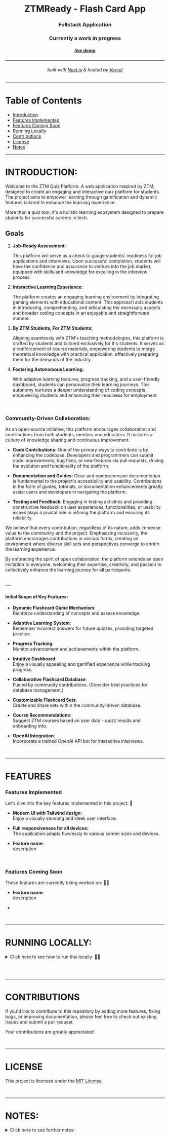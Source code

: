 <!-- Introduction Text -->
<div align="center">
    <h1>ZTMReady - Flash Card App</h1>
    <h3>Fullstack Application</h3>
    <h3>Currently a work in progress</h3>
  <a href='https://ztm-ready-portfolio-project.vercel.app/', target='_blank'>
    <h5>live demo</h5>
  </a>
    <hr>
    <h6>
        built with <a href="https://nextjs.org">Next.js</a> &
        hosted by <a href="https://vercel.com/">Vercel</a> 
    </h6>
</div>

<!-- Logo -->
<!-- <p align='center'>
<a href='🎯', target='_blank'>
    <img src="🎯" alt="Demo" title="DemoImage" width="500" height="300">
</a>
</p> -->

---

# **Table of Contents**

- [Introduction](🎯)
- [Features Implemented](🎯)
- [Features Coming Soon](🎯)
- [Running Locally](🎯)
- [Contributions](🎯)
- [License](🎯)
- [Notes](🎯)

<!-- -------------------------------------------------------------------------- -->

---

# **INTRODUCTION**:

Welcome to the ZTM Quiz Platform. A web application inspired by ZTM, designed to create an engaging and interactive quiz platform for students. The project aims to empower learning through gamification and dynamic features tailored to enhance the learning experience.

More than a quiz tool; it's a holistic learning ecosystem designed to prepare students for successful careers in tech.

## **Goals**

1.  **Job-Ready Assessment:**

    This platform will serve as a check to gauge students' readiness for job applications and interviews. Upon successful completion, students will have the confidence and assurance to venture into the job market, equipped with skills and knowledge for excelling in the interview process.

2.  **Interactive Learning Experience:**

    The platform creates an engaging learning environment by integrating gaming elements with educational content. This approach aids students in introducing, comprehending, and articulating the necessary aspects and broader coding concepts in an enjoyable and straightforward manner.

3.  **By ZTM Students, For ZTM Students:**

    Aligning seamlessly with ZTM's teaching methodologies, this platform is crafted by students and tailored exclusively for it's students. It serves as a reinforcement of course materials, empowering students to merge theoretical knowledge with practical application, effectively preparing them for the demands of the industry.

4.  **Fostering Autonomous Learning:**

    With adaptive learning features, progress tracking, and a user-friendly dashboard, students can personalize their learning journeys. This autonomy nurtures a deeper understanding of coding concepts, empowering students and enhancing their readiness for employment.

<br/>

### Community-Driven Collaboration:

As an open-source initiative, this platform encourages collaboration and contributions from both students, mentors and educators. It nurtures a culture of knowledge sharing and continuous improvement.

- **Code Contributions:** One of the primary ways to contribute is by enhancing the codebase. Developers and programmers can submit code improvements, bug fixes, or new features via pull requests, driving the evolution and functionality of the platform.

- **Documentation and Guides:** Clear and comprehensive documentation is fundamental to the project's accessibility and usability. Contributions in the form of guides, tutorials, or documentation enhancements greatly assist users and developers in navigating the platform.

- **Testing and Feedback**: Engaging in testing activities and providing constructive feedback on user experiences, functionalities, or usability issues plays a pivotal role in refining the platform and ensuring its reliability.


We believe that every contribution, regardless of its nature, adds immense value to the community and the project. Emphasizing inclusivity, the platform encourages contributions in various forms, creating an environment where diverse skill sets and perspectives converge to enrich the learning experience.

By embracing the spirit of open collaboration, the platform extends an open invitation to everyone, welcoming their expertise, creativity, and passion to collectively enhance the learning journey for all participants.

<br/>
---

#### Initial Scope of Key Features:

- **Dynamic Flashcard Game Mechanism**: <br>
  Reinforce understanding of concepts and assess knowledge.

- **Adaptive Learning System**: <br>
  Remember incorrect answers for future quizzes, providing targeted practice.

- **Progress Tracking**: <br>
  Monitor advancement and achievements within the platform.

- **Intuitive Dashboard**: <br>
  Enjoy a visually appealing and gamified experience while tracking progress.

- **Collaborative Flashcard Database**: <br>
  Fueled by community contributions. (Consider best practices for database management.)

- **Customizable Flashcard Sets**: <br>
  Create and share sets within the community-driven database.

- **Course Recommendations**: <br>
  Suggest ZTM courses based on user data - quizz results and onboarding info.

- **OpenAI Integration**: <br>
  Incorporate a trained OpenAI API bot for interactive interviews.

<br>

<!-- ---------------------------------------------------------------- -->

---

# **FEATURES**

### **Features Implemented**

Let's dive into the key features implemented in this project: 🔑

- **Modern UI with Tailwind design:** <br/> Enjoy a visually stunning and sleek user interface.

- **Full responsiveness for all devices:** <br/> The application adapts flawlessly to various screen sizes and devices.

- **Feature name:** <br/> description

<br>

### **Features Coming Soon**

These features are currently being worked on: 👨‍💻

- **Feature name:** <br/> description

-

<br>

---

<!-- ---------------------------------------------------------------- -->

# **RUNNING LOCALLY:**

<!-- Small container -->
<details>
<summary> Click here to see how to run this locally: 🏃‍♂️ </summary>
<br/>

**Node version 18.x.x**

### Cloning the repository

```shell
git clone https://github.com/DevonGifford/ZTM-Card-Flip.git
```

### Install packages

```shell
npm i
```

### Setup .env file

```js
🎯🎯🎯
```

### Setup 🎯🎯🎯

### Start the app

```shell
npm run dev
```

<!-- CLOSING DIV -->
</details>

<br><br>

---

# **CONTRIBUTIONS**

If you'd like to contribute to this repository by adding more features, fixing bugs, or improving documentation, please feel free to check out existing issues and submit a pull request. 

Your contributions are greatly appreciated!


<!-- This needs to be updated one day 🎯 -->
<br/>

---

# **LICENSE**

This project is licensed under the [MIT License](🎯).

<br/>

---

# **NOTES:**

<details>
<summary> Click here to see further notes: </summary>
<br/>

- This project is for educational purposes only and not affiliated with ZTM.

- 🎯🎯🎯

<!-- CLOSING DIV -->
</details>

<br>
 


 
